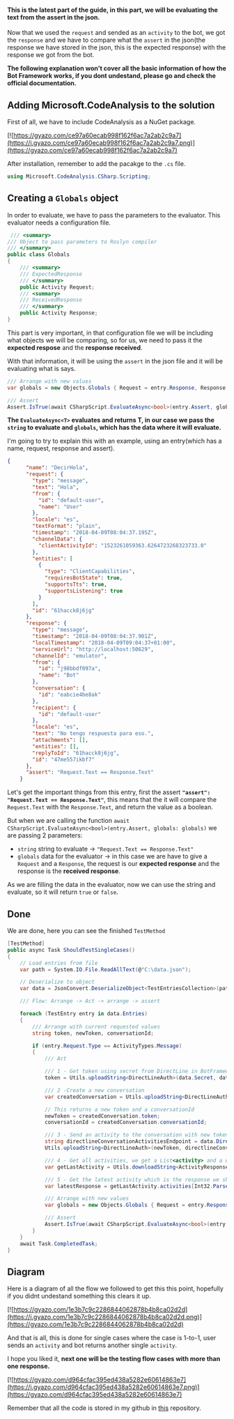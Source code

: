 #### This is the latest part of the guide, in this part, we will be evaluating the text from the assert in the json.

Now that we used the `request` and sended as an `activity` to the bot, we got the `response` and we have to compare what the `assert` in the json(the response we have stored in the json, this is the expected response) with the response we got from the bot.

**The following explanation won't cover all the basic information of how the Bot Framework works, if you dont undestand, please go and check the official documentation.**

## Adding Microsoft.CodeAnalysis to the solution

First of all, we have to include CodeAnalysis as a NuGet package.

[![https://gyazo.com/ce97a60ecab998f162f6ac7a2ab2c9a7](https://i.gyazo.com/ce97a60ecab998f162f6ac7a2ab2c9a7.png)](https://gyazo.com/ce97a60ecab998f162f6ac7a2ab2c9a7)

After installation, remember to add the pacakge to the `.cs` file.


```csharp
using Microsoft.CodeAnalysis.CSharp.Scripting;
```

## Creating a `Globals` object

In order to evaluate, we have to pass the parameters to the evaluator. This evaluator needs a configuration file.

``` csharp
 /// <summary>
/// Object to pass parameters to Roslyn compiler
/// </summary>
public class Globals
{
    /// <summary>
    /// ExpectedResponse
    /// </summary>
    public Activity Request;
    /// <summary>
    /// ReceivedResponse
    /// </summary>
    public Activity Response;
}
```

This part is very important, in that configuration file we will be including what objects we will be comparing, so for us, we need to pass it the **expected respose** and the **response received**.

With that information, it will be using the `assert` in the json file and it will be evaluating what is says.

``` csharp
/// Arrange with new values
var globals = new Objects.Globals { Request = entry.Response, Response = latestResponse };

/// Assert
Assert.IsTrue(await CSharpScript.EvaluateAsync<bool>(entry.Assert, globals: globals));
```

**The `EvaluateAsync<T>` evaluates and returns T, in our case we pass the `string` to evaluate and `globals`, which has the data where it will evaluate.**

I'm going to try to explain this with an example, using an entry(which has a name, request, response and assert).

```json
{
      "name": "DecirHola",
      "request": {
        "type": "message",
        "text": "Hola",
        "from": {
          "id": "default-user",
          "name": "User"
        },
        "locale": "es",
        "textFormat": "plain",
        "timestamp": "2018-04-09T08:04:37.195Z",
        "channelData": {
          "clientActivityId": "1523261059363.6264723268323733.0"
        },
        "entities": [
          {
            "type": "ClientCapabilities",
            "requiresBotState": true,
            "supportsTts": true,
            "supportsListening": true
          }
        ],
        "id": "61hacck8j6jg"
      },
      "response": {
        "type": "message",
        "timestamp": "2018-04-09T08:04:37.901Z",
        "localTimestamp": "2018-04-09T09:04:37+01:00",
        "serviceUrl": "http://localhost:50629",
        "channelId": "emulator",
        "from": {
          "id": "j98bbdf097a",
          "name": "Bot"
        },
        "conversation": {
          "id": "eabcie4be8ak"
        },
        "recipient": {
          "id": "default-user"
        },
        "locale": "es",
        "text": "No tengo respuesta para eso.",
        "attachments": [],
        "entities": [],
        "replyToId": "61hacck8j6jg",
        "id": "47me557ikbf7"
      },
      "assert": "Request.Text == Response.Text"
    }
```

Let's get the important things from this entry, first the assert **`"assert": "Request.Text == Response.Text"`**, this means that the it will compare the `Request.Text` with the `Response.Text`, and return the value as a boolean.

But when we are calling the function `await CSharpScript.EvaluateAsync<bool>(entry.Assert, globals: globals)` we are passing 2 parameters:

- `string` string to evaluate -> `"Request.Text == Response.Text"`
- `globals` data for the evaluator -> in this case we are have to give a `Request` and a `Response`, the request is our **expected response** and the response is the **received response**.

As we are filling the data in the evaluator, now we can use the string and evaluate, so it will return `true` or `false`.

## Done

We are done, here you can see the finished `TestMethod`

```csharp
[TestMethod]
public async Task ShouldTestSingleCases()
{
    // Load entries from file
    var path = System.IO.File.ReadAllText(@"C:\data.json");

    // Deserialize to object
    var data = JsonConvert.DeserializeObject<TestEntriesCollection>(path);

    /// Flow: Arrange -> Act -> arrange -> assert

    foreach (TestEntry entry in data.Entries)
    {
        /// Arrange with current requested values
        string token, newToken, conversationId;

        if (entry.Request.Type == ActivityTypes.Message)
        {
            /// Act

            /// 1 - Get token using secret from DirectLine in BotFramework panel
            token = Utils.uploadString<DirectLineAuth>(data.Secret, data.DirectLineGenerateTokenEndpoint, "").token;

            /// 2 -Create a new conversation
            var createdConversation = Utils.uploadString<DirectLineAuth>(token, data.DirectLineConversationEndpoint, "");

            // This returns a new token and a conversationId
            newToken = createdConversation.token;
            conversationId = createdConversation.conversationId;

            /// 3 - Send an activity to the conversation with new token and conversationId
            string directlineConversationActivitiesEndpoint = data.DirectLineConversationEndpoint + conversationId + "/activities";
            Utils.uploadString<DirectLineAuth>(newToken, directlineConversationActivitiesEndpoint, JsonConvert.SerializeObject(entry.Request));

            /// 4 - Get all activities, we get a List<activity> and a watermark
            var getLastActivity = Utils.downloadString<ActivityResponse>(newToken, directlineConversationActivitiesEndpoint);

            /// 5 - Get the latest activity which is the response we should be expecting
            var latestResponse = getLastActivity.activities[Int32.Parse(getLastActivity.watermark)];

            /// Arrange with new values
            var globals = new Objects.Globals { Request = entry.Response, Response = latestResponse };

            /// Assert
            Assert.IsTrue(await CSharpScript.EvaluateAsync<bool>(entry.Assert, globals: globals));
        }
    }
    await Task.CompletedTask;
}
```

## Diagram

Here is a diagram of all the flow we followed to get this this point, hopefully if you didnt undestand something this clears it up.

[![https://gyazo.com/1e3b7c9c2286844062878b4b8ca02d2d](https://i.gyazo.com/1e3b7c9c2286844062878b4b8ca02d2d.png)](https://gyazo.com/1e3b7c9c2286844062878b4b8ca02d2d)


And that is all, this is done for single cases where the case is 1-to-1, user sends an `activity` and bot returns another single `activity`.

I hope you liked it, **next one will be the testing flow cases with more than one response.**

[![https://gyazo.com/d964cfac395ed438a5282e60614863e7](https://i.gyazo.com/d964cfac395ed438a5282e60614863e7.png)](https://gyazo.com/d964cfac395ed438a5282e60614863e7)

Remember that all the code is stored in my github in [this](https://github.com/emimontesdeoca/integration-test-directline-bot-framework) repository.
